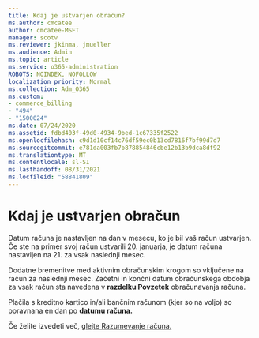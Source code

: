 ```yaml
---
title: Kdaj je ustvarjen obračun?
ms.author: cmcatee
author: cmcatee-MSFT
manager: scotv
ms.reviewer: jkinma, jmueller
ms.audience: Admin
ms.topic: article
ms.service: o365-administration
ROBOTS: NOINDEX, NOFOLLOW
localization_priority: Normal
ms.collection: Adm_O365
ms.custom:
- commerce_billing
- "494"
- "1500024"
ms.date: 07/24/2020
ms.assetid: fdbd403f-49d0-4934-9bed-1c67335f2522
ms.openlocfilehash: c9d1d10cf14c76df59ec0b13cd7816f7bf99d7d7
ms.sourcegitcommit: e781da003fb7b878854846cbe12b13b9dca8df92
ms.translationtype: MT
ms.contentlocale: sl-SI
ms.lasthandoff: 08/31/2021
ms.locfileid: "58841809"
---
```

# <a name="when-is-the-billing-statement-generated"></a>Kdaj je ustvarjen obračun

Datum računa je nastavljen na dan v mesecu, ko je bil vaš račun ustvarjen. Če ste na primer svoj račun ustvarili 20. januarja, je datum računa nastavljen na 21. za vsak naslednji mesec.

Dodatne bremenitve med aktivnim obračunskim krogom so vključene na račun za naslednji mesec. Začetni in končni datum obračunskega obdobja za vsak račun sta navedena v **razdelku Povzetek** obračunavanja računa.

Plačila s kreditno kartico in/ali bančnim računom (kjer so na voljo) so poravnana en dan po **datumu računa.**
  
Če želite izvedeti več, [glejte Razumevanje računa.](https://docs.microsoft.com/microsoft-365/commerce/billing-and-payments/understand-your-invoice2)